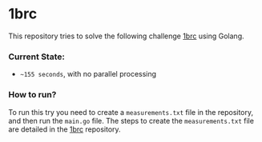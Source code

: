 # 1brc

This repository tries to solve the following challenge [1brc](https://github.com/gunnarmorling/1brc) using Golang.

### Current State:
- `~155 seconds`, with no parallel processing

### How to run?
To run this try you need to create a `measurements.txt` file in the repository, and then run the `main.go` file.
The steps to create the `measurements.txt` file are detailed in the [1brc](https://github.com/gunnarmorling/1brc) repository.
